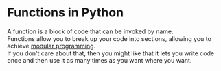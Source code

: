 # Functions in Python
A function is a block of code that can be invoked by name. <br />
Functions allow you to break up your code into sections, allowing you to achieve [modular programming](https://en.wikipedia.org/wiki/Modular_programming). <br />
If you don't care about that, then you might like that it lets you write code once and then use it as many times as you want where you want.
